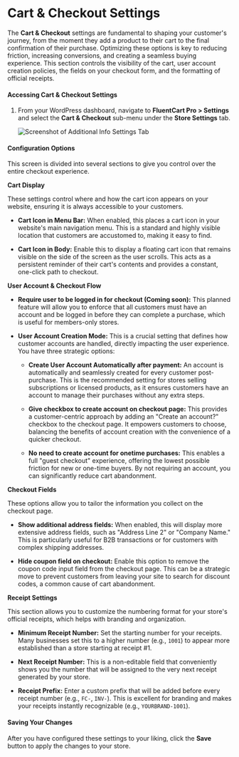 # Cart & Checkout Settings

The **Cart & Checkout** settings are fundamental to shaping your customer's journey, from the moment they add a product to their cart to the final confirmation of their purchase. Optimizing these options is key to reducing friction, increasing conversions, and creating a seamless buying experience. This section controls the visibility of the cart, user account creation policies, the fields on your checkout form, and the formatting of official receipts.

#### Accessing Cart & Checkout Settings

1. From your WordPress dashboard, navigate to **FluentCart Pro > Settings** and select the **Cart & Checkout** sub-menu under the **Store Settings** tab.

    ![Screenshot of Additional Info Settings Tab](/images/settings-configuration/cart-checkout/cart-checkout.png)


#### Configuration Options

This screen is divided into several sections to give you control over the entire checkout experience.

**Cart Display**

These settings control where and how the cart icon appears on your website, ensuring it is always accessible to your customers.

* **Cart Icon in Menu Bar:** When enabled, this places a cart icon in your website's main navigation menu. This is a standard and highly visible location that customers are accustomed to, making it easy to find.

* **Cart Icon in Body:** Enable this to display a floating cart icon that remains visible on the side of the screen as the user scrolls. This acts as a persistent reminder of their cart's contents and provides a constant, one-click path to checkout.

**User Account & Checkout Flow**

* **Require user to be logged in for checkout (Coming soon):** This planned feature will allow you to enforce that all customers must have an account and be logged in before they can complete a purchase, which is useful for members-only stores.

* **User Account Creation Mode:** This is a crucial setting that defines how customer accounts are handled, directly impacting the user experience. You have three strategic options:

  * **Create User Account Automatically after payment:** An account is automatically and seamlessly created for every customer post-purchase. This is the recommended setting for stores selling subscriptions or licensed products, as it ensures customers have an account to manage their purchases without any extra steps.

  * **Give checkbox to create account on checkout page:** This provides a customer-centric approach by adding an "Create an account?" checkbox to the checkout page. It empowers customers to choose, balancing the benefits of account creation with the convenience of a quicker checkout.

  * **No need to create account for onetime purchases:** This enables a full "guest checkout" experience, offering the lowest possible friction for new or one-time buyers. By not requiring an account, you can significantly reduce cart abandonment.

**Checkout Fields**

These options allow you to tailor the information you collect on the checkout page.

* **Show additional address fields:** When enabled, this will display more extensive address fields, such as "Address Line 2" or "Company Name." This is particularly useful for B2B transactions or for customers with complex shipping addresses.

* **Hide coupon field on checkout:** Enable this option to remove the coupon code input field from the checkout page. This can be a strategic move to prevent customers from leaving your site to search for discount codes, a common cause of cart abandonment.

**Receipt Settings**

This section allows you to customize the numbering format for your store's official receipts, which helps with branding and organization.

* **Minimum Receipt Number:** Set the starting number for your receipts. Many businesses set this to a higher number (e.g., `1001`) to appear more established than a store starting at receipt #1.

* **Next Receipt Number:** This is a non-editable field that conveniently shows you the number that will be assigned to the very next receipt generated by your store.

* **Receipt Prefix:** Enter a custom prefix that will be added before every receipt number (e.g., `FC-`, `INV-`). This is excellent for branding and makes your receipts instantly recognizable (e.g., `YOURBRAND-1001`).

#### Saving Your Changes

After you have configured these settings to your liking, click the **Save** button to apply the changes to your store.


